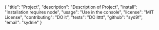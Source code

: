 {
	"title": "Project",
	"description": "Description of Project",
	"install": "Installation requires node",
	"usage": "Use in the console",
	"license": "MIT License",
	"contributing": "DO it",
	"tests": "DO itttt",
	"github": "syd9f",
	"email": "sydnie"
}